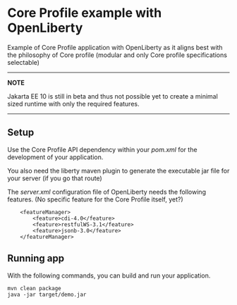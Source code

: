 # Core Profile example with OpenLiberty

Example of Core Profile application with OpenLiberty as it aligns best with the philosophy of Core profile (modular and only Core profile specifications selectable)

---
**NOTE**

Jakarta EE 10 is still in beta and thus not possible yet to create a minimal sized runtime with only the required features.

---

## Setup

Use the Core Profile API dependency within your _pom.xml_ for the development of your application.

You also need the liberty maven plugin to generate the executable jar file for your server (if you go that route)

The _server.xml_ configuration file of OpenLiberty needs the following features. (No specific feature for the Core Profile itself, yet?)

```
    <featureManager>
        <feature>cdi-4.0</feature>
        <feature>restfulWS-3.1</feature>
        <feature>jsonb-3.0</feature>
    </featureManager>
```

## Running app

With the following commands, you can build and run your application.

```
mvn clean package
java -jar target/demo.jar
```

